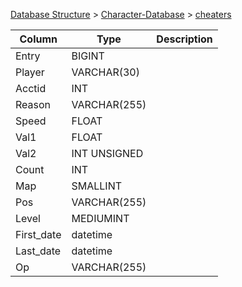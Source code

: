 [Database Structure](Database-Structure) > [Character-Database](Character-Database) > [cheaters](cheaters)

Column | Type | Description
--- | --- | ---
Entry | BIGINT | 
Player | VARCHAR(30) | 
Acctid | INT | 
Reason | VARCHAR(255) | 
Speed | FLOAT | 
Val1 | FLOAT | 
Val2 | INT UNSIGNED | 
Count | INT | 
Map | SMALLINT | 
Pos | VARCHAR(255) | 
Level | MEDIUMINT | 
First_date | datetime | 
Last_date | datetime | 
Op | VARCHAR(255) | 

